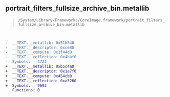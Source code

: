 ## portrait_filters_fullsize_archive_bin.metallib

> `/System/Library/Frameworks/CoreImage.framework/portrait_filters_fullsize_archive_bin.metallib`

```diff

 
-  __TEXT.__metallib: 0x51b840
-  __TEXT.__descriptor: 0xce80
-  __TEXT.__compute: 0x1f44d0
-  __TEXT.__reflection: 0x4baf0
-  Symbols:   4722
+  __TEXT.__metallib: 0xb5c4a0
+  __TEXT.__descriptor: 0x1a7f0
+  __TEXT.__compute: 0x454cb0
+  __TEXT.__reflection: 0xa5260
+  Symbols:   9692
   Functions: 0
 

```
